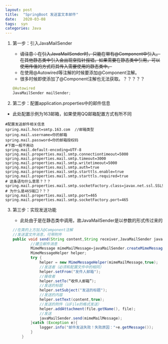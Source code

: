 ```yaml
---
layout: post
title:  "SpringBoot 发送富文本邮件"
date:   2020-03-08
tags:  syn
categories: Java
---
```


1. 第一步：引入JavaMailSender

	- ~~请注意：在引入JavaMailSender时，只能在带有@Component中引入。在其他静态类中引入会出现空指针报错。如果需要在静态类中引用，可以使用传值的方式将其传入需要使用的静态类中。~~
	- 在使用@Autowired等注解的时候要添加@Component注解。
	- 很多时候即使添加了@Component注解也无法获取。？？？？？
	
	```java
	@Autowired
	JavaMailSender mailSender;
	```
	
2. 第二步：配置application.properties中的邮件信息

  * 此处配置示例为163邮箱，如果使用QQ邮箱配置方式有所不同

  ```properties
  #配置发送邮件相关信息
  spring.mail.host=smtp.163.com  //邮箱类型
  spring.mail.username=你的邮箱
  spring.mail.password=你的邮箱授权码
  #下面一般不用动
  spring.mail.default-encoding=UTF-8
  spring.mail.properties.mail.smtp.connectiontimeout=5000 
  spring.mail.properties.mail.smtp.timeout=3000
  spring.mail.properties.mail.smtp.writetimeout=5000
  spring.mail.properties.mail.smtp.auth=true
  spring.mail.properties.mail.smtp.starttls.enable=true
  spring.mail.properties.mail.smtp.starttls.required=true
  # 这条语句什么意思？？？
  spring.mail.properties.mail.smtp.socketFactory.class=javax.net.ssl.SSLSocketFactory
  # 为什么是465端口？？？
  spring.mail.properties.mail.smtp.port=465
  spring.mail.properties.mail.smtp.socketFactory.port=465
  ```


3. 第三步：实现发送功能

	* 此处由于是在静态类中调用，故JavaMailSender是以参数的形式传过来的

	```java
	//在类的上方加入@Component注解
	//发送富文件消息，可带附件
    public void send(String content,String receiver,JavaMailSender javaMailSender){
	        //建立邮件消息
	        MimeMessage mimeMailMessage=javaMailSender.createMimeMessage();
	        MimeMessageHelper helper;
	        try {
	            helper = new MimeMessageHelper(mimeMailMessage,true);
	            //发送者（必须和配置文件中的相同）
	            helper.setFrom("发件人邮箱");
	            //接收者
	            helper.setTo(“收件人邮箱”);
	            //发送的标题
	            helper.setSubject("发送的标题");
	            //发送的内容
	            helper.setText(content,true);
	            //发送的附件（以File的格式发送）
	            helper.addAttachment(file.getName(), file);
	            //发送
	            javaMailSender.send(mimeMailMessage);
	        }catch (Exception e){
	            logger.info("邮件发送失败！失败原因："+e.getMessage());
	        }
	    }
	```
	



